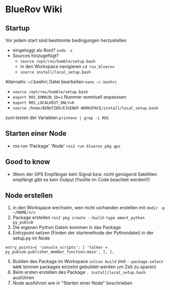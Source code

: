 # BlueRov Wiki
## Startup
Vor jedem start sind bestimmte bedingungen herzustellen
- eingeloggt als Root? `sudo -s`
- Sources hinzugefügt? 
  - `source /opt/ros/humble/setup.bash`
  - in den Workspace navigieren `cd ros_bluerov`
  - `source install/local_setup.bash` 
 
 Alternativ: ~/.bashrc Datei bearbeiten `nano ~/.bashrc`
 - `source /opt/ros/humble/setup.bash`
 - `export ROS_DOMAIN_ID=1` Nummer eventuell anpasssen
 - `export ROS_LOCALHOST_ONLY=0`
 - `source /home/BENUTZER/EIGENER WORKSPACE/install/local_setup.bash`

zum testen der Variablen `printenv | grep -i ROS`

## Starten einer Node
- ros run 'Package' 'Node' `ros2 run bluerov_pkg gps`

## Good to know
- Wenn der GPS Empfänger kein Signal bzw. nicht genügend Satelliten empfängt gibt es kein Output (!!sollte im Code beachtet werden!!)

## Node erstellen
1. in den Workspace wechseln, wen nicht vorhanden erstellen mit `mkdir -p ~/NAME/src`
2. Package erstellen `ros2 pkg create --build-type ament_python py_pubsub`
3. Die eigenen Python Datein kommen in das Package
4. Entrypoint setzen (Finden der startmethode der Pythondatei) in der setup.py im Node
 
`entry_points={
        'console_scripts': [
                'talker = py_pubsub.publisher_member_function:main',
        ],
},`

5. Builden des Package im Workspace `colcon build` (mit `--package-select NAME` können packages einzelnt gebuildet werden um Zeit zu sparen) 
6. Beim ersten erstellen des Package `. install/local_setup.bash` ausführen
7. Node ausführen wie in "Starten einer Node" beschrieben
